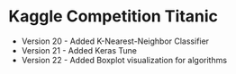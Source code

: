 # Kaggle Competition Titanic

* Version 20 - Added K-Nearest-Neighbor Classifier
* Version 21 - Added Keras Tune
* Version 22 - Added Boxplot visualization for algorithms
